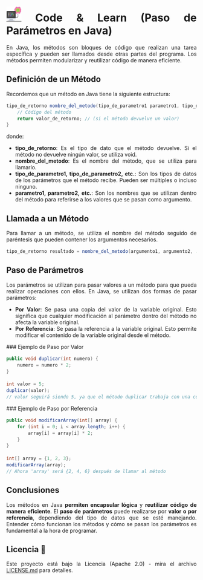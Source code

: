 <div align="justify">

# <img src=../../../../images/computer.png width="40"> Code & Learn (Paso de Parámetros en Java)

En Java, los métodos son bloques de código que realizan una tarea específica y pueden ser llamados desde otras partes del programa. Los métodos permiten modularizar y reutilizar código de manera eficiente.

## Definición de un Método

Recordemos que un método en Java tiene la siguiente estructura:

```java
tipo_de_retorno nombre_del_metodo(tipo_de_parametro1 parametro1, tipo_de_parametro2 parametro2, ...) {
    // Código del método
    return valor_de_retorno; // (si el método devuelve un valor)
}
```

donde:

- __tipo_de_retorno__: Es el tipo de dato que el método devuelve. Si el método no devuelve ningún valor, se utiliza void.
- __nombre_del_metodo__: Es el nombre del método, que se utiliza para llamarlo.
- __tipo_de_parametro1, tipo_de_parametro2, etc.__: Son los tipos de datos de los parámetros que el método recibe. Pueden ser múltiples o incluso ninguno.
- __parametro1, parametro2, etc.__: Son los nombres que se utilizan dentro del método para referirse a los valores que se pasan como argumento.


## Llamada a un Método

Para llamar a un método, se utiliza el nombre del método seguido de paréntesis que pueden contener los argumentos necesarios.

```java
tipo_de_retorno resultado = nombre_del_metodo(argumento1, argumento2, ...);
```

## Paso de Parámetros

Los parámetros se utilizan para pasar valores a un método para que pueda realizar operaciones con ellos. En Java, se utilizan dos formas de pasar parámetros:

- __Por Valor__: Se pasa una copia del valor de la variable original. Esto significa que cualquier modificación al parámetro dentro del método no afecta la variable original.
- __Por Referencia__: Se pasa la referencia a la variable original. Esto permite modificar el contenido de la variable original desde el método.

### Ejemplo de Paso por Valor

```java
public void duplicar(int numero) {
    numero = numero * 2;
}

int valor = 5;
duplicar(valor);
// valor seguirá siendo 5, ya que el método duplicar trabaja con una copia del valor de 'valor'
```

### Ejemplo de Paso por Referencia

```java
public void modificarArray(int[] array) {
    for (int i = 0; i < array.length; i++) {
        array[i] = array[i] * 2;
    }
}

int[] array = {1, 2, 3};
modificarArray(array);
// Ahora 'array' será {2, 4, 6} después de llamar al método

```

## Conclusiones

Los métodos en Java __permiten encapsular lógica__ y __reutilizar código de manera eficiente__. El __paso de parámetros__ puede realizarse por __valor o por referencia__, dependiendo del tipo de datos que se esté manejando. Entender cómo funcionan los métodos y cómo se pasan los parámetros es fundamental a la hora de programar.

## Licencia 📄

Este proyecto está bajo la Licencia (Apache 2.0) - mira el archivo [LICENSE.md](../../../../LICENSE) para detalles.

</div>